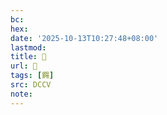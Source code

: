 ```yaml
---
bc:
hex:
date: '2025-10-13T10:27:48+08:00'
lastmod:
title: 􅃴
url: 􅃴
tags: [鐊]
src: DCCV
note:
---
```


